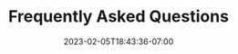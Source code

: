 ---
title: "Frequently Asked Questions"
description: "Frequently Asked Question About Achieving Perfect Lighthouse Scores"
date: 2023-02-05T18:43:36-07:00
draft: false
featuredImage: "images/including-proper-elements.jpg"
---